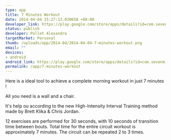 ```yaml
--- 
type: app
title: 7 Minutes Workout
date: 2014-04-04 15:27:13.030658 +00:00
developer_link: https://play.google.com/store/apps/details?id=com.sevenminutes.workout.free
status: publish
developer: Pollet Alexandre
targetMarket: Personal
thumb: /uploads/app/2014-04/2014-04-04-7-minutes-workout.png
email: ""
devices: 
- android
android_link: https://play.google.com/store/apps/details?id=com.sevenminutes.workout.free
permalink: /app/7-minutes-workout
---
```


Here is a ideal tool to achieve a complete morning workout in just 7 minutes !

All you need is a wall and a chair.

It's help ou according to the new High-Intensity Interval Training method made by Brett Klika & Chris Jordan.

12 exercises are performed for 30 seconds, with 10 seconds of transition time between bouts.
Total time for the entire circuit workout is approximately 7 minutes.
The circuit can be repeated 2 to 3 times.
